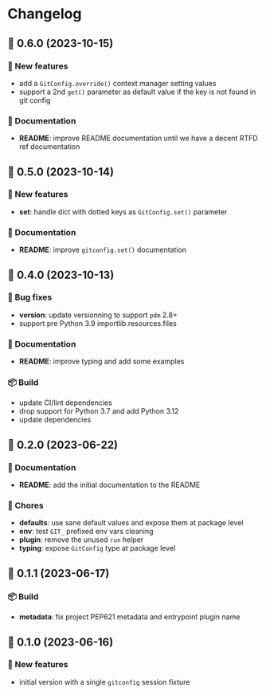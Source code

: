 # Changelog

## 🚀 0.6.0 (2023-10-15)

### 💫 New features

- add a `GitConfig.override()` context manager setting values
- support a 2nd `get()` parameter as default value if the key is not found in git config

### 📖 Documentation

- **README**: improve README documentation until we have a decent RTFD ref documentation

## 🚀 0.5.0 (2023-10-14)

### 💫 New features

- **set**: handle dict with dotted keys as `GitConfig.set()` parameter

### 📖 Documentation

- **README**: improve `gitconfig.set()` documentation

## 🚀 0.4.0 (2023-10-13)

### 🐛 Bug fixes

- **version**: update versionning to support `pdm` 2.8+
- support pre Python 3.9 importlib.resources.files

### 📖 Documentation

- **README**: improve typing and add some examples

### 📦 Build

- update CI/lint dependencies
- drop support for Python 3.7 and add Python 3.12
- update dependencies

## 🚀 0.2.0 (2023-06-22)

### 📖 Documentation

- **README**: add the initial documentation to the README

### 🧹 Chores

- **defaults**: use sane default values and expose them at package level
- **env**: test `GIT_` prefixed env vars cleaning
- **plugin**: remove the unused `run` helper
- **typing**: expose `GitConfig` type at package level

## 🚀 0.1.1 (2023-06-17)

### 📦 Build

- **metadata**: fix project PEP621 metadata and entrypoint plugin name

## 🚀 0.1.0 (2023-06-16)

### 💫 New features

- initial version with a single `gitconfig` session fixture
